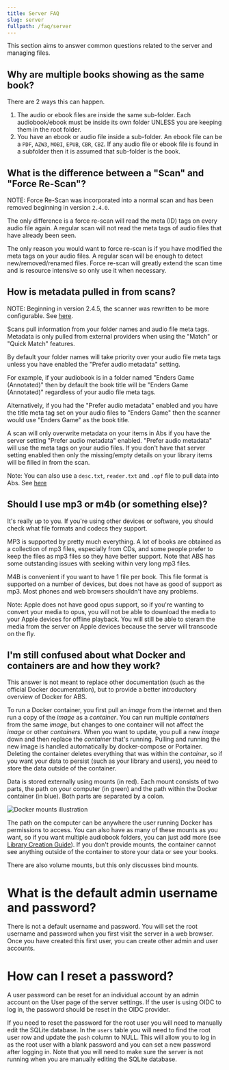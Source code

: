 ```yaml
---
title: Server FAQ
slug: server
fullpath: /faq/server
---
```


This section aims to answer common questions related to the server and managing files.

## Why are multiple books showing as the same book?

There are 2 ways this can happen.

1. The audio or ebook files are inside the same sub-folder. Each audiobook/ebook must be inside its own folder UNLESS you are keeping them in the root folder.
2. You have an ebook or audio file inside a sub-folder. An ebook file can be a `PDF`, `AZW3`, `MOBI`, `EPUB`, `CBR`, `CBZ`. If any audio file or ebook file is found in a subfolder then it is assumed that sub-folder is the book.

## What is the difference between a "Scan" and "Force Re-Scan"?

NOTE: Force Re-Scan was incorporated into a normal scan and has been removed beginning in version `2.4.0`.

The only difference is a force re-scan will read the meta (ID) tags on every audio file again.
A regular scan will not read the meta tags of audio files that have already been seen.

The only reason you would want to force re-scan is if you have modified the meta tags on your audio files.
A regular scan will be enough to detect new/removed/renamed files.
Force re-scan will greatly extend the scan time and is resource intensive so only use it when necessary.

## How is metadata pulled in from scans?

NOTE: Beginning in version 2.4.5, the scanner was rewritten to be more configurable. See [here](/guides/book-scanner).

Scans pull information from your folder names and audio file meta tags.
Metadata is only pulled from external providers when using the "Match" or "Quick Match" features.

By default your folder names will take priority over your audio file meta tags unless you have enabled the "Prefer audio metadata" setting. 

For example, if your audiobook is in a folder named "Enders Game (Annotated)" then by default the book title will be "Enders Game (Annotated)" regardless of your audio file meta tags. 

Alternatively, if you had the "Prefer audio metadata" enabled and you have the title meta tag set on your audio files to "Enders Game" then the scanner would use "Enders Game" as the book title.

A scan will only overwrite metadata on your items in Abs if you have the server setting "Prefer audio metadata" enabled. "Prefer audio metadata" will use the meta tags on your audio files. If you don't have that server setting enabled then only the missing/empty details on your library items will be filled in from the scan.

Note: You can also use a `desc.txt`, `reader.txt` and `.opf` file to pull data into Abs. See [here](/docs#book-additional-metadata)

## Should I use mp3 or m4b (or something else)?

It's really up to you.
If you're using other devices or software, you should check what file formats and codecs they support.

MP3 is supported by pretty much everything.
A lot of books are obtained as a collection of mp3 files, especially from CDs, and some people prefer to keep the files as mp3 files so they have better support.
Note that ABS has some outstanding issues with seeking within very long mp3 files.

M4B is convenient if you want to have 1 file per book.
This file format is supported on a number of devices, but does not have as good of support as mp3.
Most phones and web browsers shouldn't have any problems.

Note: Apple does not have good opus support, so if you're wanting to convert your media to opus, you will not be able to download the media to your Apple devices for offline playback.
You will still be able to steram the media from the server on Apple devices because the server will transcode on the fly.


## I'm still confused about what Docker and containers are and how they work?

This answer is not meant to replace other documentation (such as the official Docker documentation), but to provide a better introductory overview of Docker for ABS.

To run a Docker container, you first pull an *image* from the internet and then run a copy of the *image* as a *container*.
You can run multiple *containers* from the same *image*, but changes to one container will not affect the *image* or other *containers*.
When you want to update, you pull a new *image* down and then replace the *container* that's running. Pulling and running the new image is handled automatically by docker-compose or Portainer.
Deleting the container deletes everything that was within the *container*, so if you want your data to persist (such as your library and users), you need to store the data outside of the container.

Data is stored externally using mounts (in red).
Each mount consists of two parts, the path on your computer (in green) and the path within the Docker container (in blue).
Both parts are separated by a colon.

![Docker mounts illustration](/guides/docker_mounts/docker_mounts.png)

The path on the computer can be anywhere the user running Docker has permissions to access.
You can also have as many of these mounts as you want, so if you want multiple audiobook folders, you can just add more (see [Library Creation Guide](https://www.audiobookshelf.org/guides/library_creation)).
If you don't provide mounts, the container cannot see anything outside of the container to store your data or see your books.

There are also volume mounts, but this only discusses bind mounts.

# What is the default admin username and password?

There is not a default username and password.
You will set the root username and password when you first visit the server in a web browser.
Once you have created this first user, you can create other admin and user accounts.

# How can I reset a password?

A user password can be reset for an individual account by an admin account on the User page of the server settings.
If the user is using OIDC to log in, the password should be reset in the OIDC provider.

If you need to reset the password for the root user you will need to manually edit the SQLite database. In the `users` table you will need to find the root user row and update the `pash` column to NULL.
This will allow you to log in as the root user with a blank password and you can set a new password after logging in.
Note that you will need to make sure the server is not running when you are manually editing the SQLite database.
